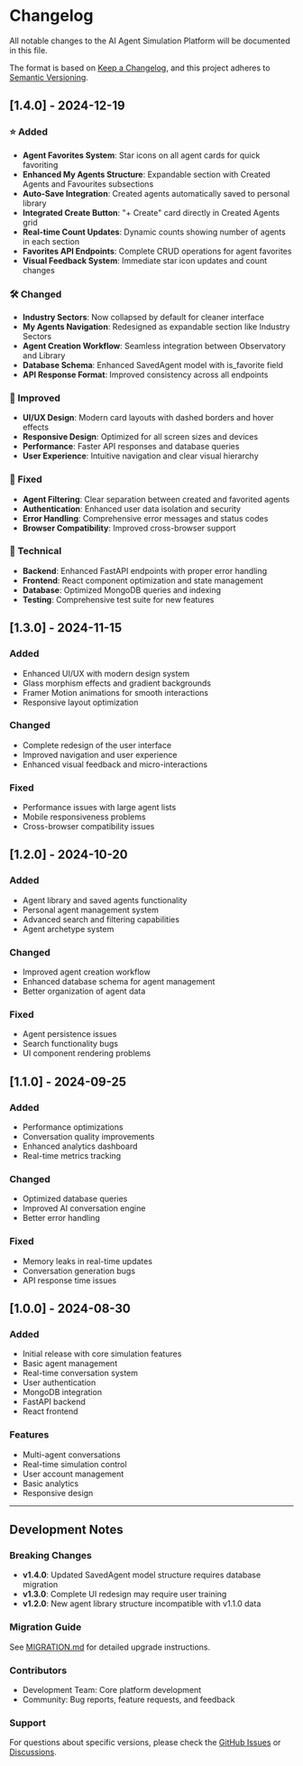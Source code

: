 # Changelog

All notable changes to the AI Agent Simulation Platform will be documented in this file.

The format is based on [Keep a Changelog](https://keepachangelog.com/en/1.0.0/),
and this project adheres to [Semantic Versioning](https://semver.org/spec/v2.0.0.html).

## [1.4.0] - 2024-12-19

### ⭐ Added
- **Agent Favorites System**: Star icons on all agent cards for quick favoriting
- **Enhanced My Agents Structure**: Expandable section with Created Agents and Favourites subsections
- **Auto-Save Integration**: Created agents automatically saved to personal library
- **Integrated Create Button**: "+ Create" card directly in Created Agents grid
- **Real-time Count Updates**: Dynamic counts showing number of agents in each section
- **Favorites API Endpoints**: Complete CRUD operations for agent favorites
- **Visual Feedback System**: Immediate star icon updates and count changes

### 🛠️ Changed
- **Industry Sectors**: Now collapsed by default for cleaner interface
- **My Agents Navigation**: Redesigned as expandable section like Industry Sectors
- **Agent Creation Workflow**: Seamless integration between Observatory and Library
- **Database Schema**: Enhanced SavedAgent model with is_favorite field
- **API Response Format**: Improved consistency across all endpoints

### 🎨 Improved
- **UI/UX Design**: Modern card layouts with dashed borders and hover effects
- **Responsive Design**: Optimized for all screen sizes and devices
- **Performance**: Faster API responses and database queries
- **User Experience**: Intuitive navigation and clear visual hierarchy

### 🔧 Fixed
- **Agent Filtering**: Clear separation between created and favorited agents
- **Authentication**: Enhanced user data isolation and security
- **Error Handling**: Comprehensive error messages and status codes
- **Browser Compatibility**: Improved cross-browser support

### 🚀 Technical
- **Backend**: Enhanced FastAPI endpoints with proper error handling
- **Frontend**: React component optimization and state management
- **Database**: Optimized MongoDB queries and indexing
- **Testing**: Comprehensive test suite for new features

## [1.3.0] - 2024-11-15

### Added
- Enhanced UI/UX with modern design system
- Glass morphism effects and gradient backgrounds
- Framer Motion animations for smooth interactions
- Responsive layout optimization

### Changed
- Complete redesign of the user interface
- Improved navigation and user experience
- Enhanced visual feedback and micro-interactions

### Fixed
- Performance issues with large agent lists
- Mobile responsiveness problems
- Cross-browser compatibility issues

## [1.2.0] - 2024-10-20

### Added
- Agent library and saved agents functionality
- Personal agent management system
- Advanced search and filtering capabilities
- Agent archetype system

### Changed
- Improved agent creation workflow
- Enhanced database schema for agent management
- Better organization of agent data

### Fixed
- Agent persistence issues
- Search functionality bugs
- UI component rendering problems

## [1.1.0] - 2024-09-25

### Added
- Performance optimizations
- Conversation quality improvements
- Enhanced analytics dashboard
- Real-time metrics tracking

### Changed
- Optimized database queries
- Improved AI conversation engine
- Better error handling

### Fixed
- Memory leaks in real-time updates
- Conversation generation bugs
- API response time issues

## [1.0.0] - 2024-08-30

### Added
- Initial release with core simulation features
- Basic agent management
- Real-time conversation system
- User authentication
- MongoDB integration
- FastAPI backend
- React frontend

### Features
- Multi-agent conversations
- Real-time simulation control
- User account management
- Basic analytics
- Responsive design

---

## Development Notes

### Breaking Changes
- **v1.4.0**: Updated SavedAgent model structure requires database migration
- **v1.3.0**: Complete UI redesign may require user training
- **v1.2.0**: New agent library structure incompatible with v1.1.0 data

### Migration Guide
See [MIGRATION.md](MIGRATION.md) for detailed upgrade instructions.

### Contributors
- Development Team: Core platform development
- Community: Bug reports, feature requests, and feedback

### Support
For questions about specific versions, please check the [GitHub Issues](https://github.com/your-username/ai-agent-simulation/issues) or [Discussions](https://github.com/your-username/ai-agent-simulation/discussions).